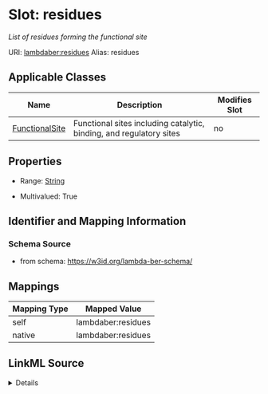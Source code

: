 

# Slot: residues 


_List of residues forming the functional site_





URI: [lambdaber:residues](https://w3id.org/lambda-ber-schema/residues)
Alias: residues

<!-- no inheritance hierarchy -->





## Applicable Classes

| Name | Description | Modifies Slot |
| --- | --- | --- |
| [FunctionalSite](FunctionalSite.md) | Functional sites including catalytic, binding, and regulatory sites |  no  |






## Properties

* Range: [String](String.md)

* Multivalued: True




## Identifier and Mapping Information






### Schema Source


* from schema: https://w3id.org/lambda-ber-schema/




## Mappings

| Mapping Type | Mapped Value |
| ---  | ---  |
| self | lambdaber:residues |
| native | lambdaber:residues |




## LinkML Source

<details>
```yaml
name: residues
description: List of residues forming the functional site
from_schema: https://w3id.org/lambda-ber-schema/
rank: 1000
alias: residues
owner: FunctionalSite
domain_of:
- FunctionalSite
range: string
multivalued: true

```
</details>